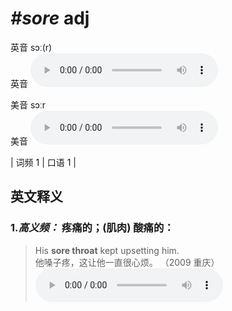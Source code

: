 # ***\#sore*** adj
英音 sɔː(r)  
英音
<audio src="./media/sore-B.aac" controls="controls"></audio>

美音 sɔːr  
美音
<audio src="./media/sore.aac" controls="controls"></audio>



| 词频 1 | 口语 1 |  

英文释义
---
### 1.*高义频：* **疼痛的；(肌肉) 酸痛的：**  

 > His **sore throat** kept upsetting him.  
 > 他嗓子疼，这让他一直很心烦。  （2009 重庆）  
<audio src="./media/sore-1.aac" controls="controls"></audio>


